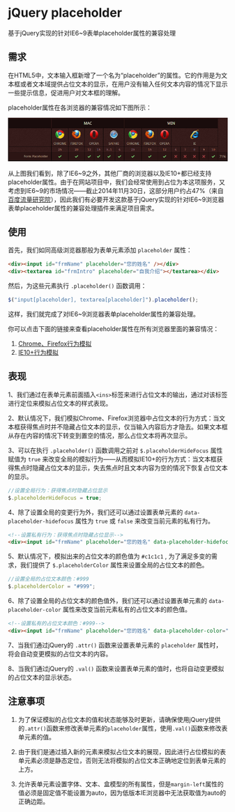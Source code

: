 # jQuery placeholder

基于jQuery实现的针对IE6~9表单placeholder属性的兼容处理

## 需求

在HTML5中，文本输入框新增了一个名为“placeholder”的属性。它的作用是为文本框或者文本域提供占位文本的显示，在用户没有输入任何文本内容的情况下显示一些提示信息，促进用户对文本框的理解。

placeholder属性在各浏览器的兼容情况如下图所示：

![img](images/HTML5_placeholder.png)

从上图我们看到，除了IE6~9之外，其他厂商的浏览器以及IE10+都已经支持placeholder属性。由于在网站项目中，我们会经常使用到占位为本这项服务，又考虑到IE6~9的市场情况——截止2014年11月30日，这部分用户约占47%（来自[百度流量研究院](http://tongji.baidu.com/data/browser/)），因此我们有必要开发这款基于jQuery实现的针对IE6~9浏览器表单placeholder属性的兼容处理插件来满足项目需求。

## 使用

首先，我们如同高级浏览器那般为表单元素添加 `placeholder` 属性：

```html
<div><input id="frmName" placeholder="您的姓名" /></div>
<div><textarea id="frmIntro" placeholder="自我介绍"></textarea></div>
```

然后，为这些元素执行 `.placeholder()` 函数调用：

```js
$("input[placeholder], textarea[placeholder]").placeholder();
```

这样，我们就完成了对IE6~9浏览器表单placeholder属性的兼容处理。

你可以点击下面的链接来查看placeholder属性在所有浏览器里面的兼容情况：

1. [Chrome、Firefox行为模拟](http://demo.fedlife.cn/jquery/jquery-placeholder/demo.html)
2. [IE10+行为模拟](http://demo.fedlife.cn/jquery/jquery-placeholder/demo-2.html)


## 表现

1、我们通过在表单元素前面插入`<ins>`标签来进行占位文本的输出，通过对该标签进行定位来模拟占位文本的样式表现。

2、默认情况下，我们模拟Chrome、Firefox浏览器中占位文本的行为方式：当文本框获得焦点时并不隐藏占位文本的显示，仅当输入内容后方才隐去。如果文本框从存在内容的情况下转变到置空的情况，那么占位文本将再次显示。

3、可以在执行 `.placeholder()` 函数调用之前对 `$.placeholderHideFocus` 属性赋值为 `true` 来改变全局的模拟行为——从而模拟IE10+的行为方式：当文本框获得焦点时隐藏占位文本的显示，失去焦点时且文本内容为空的情况下恢复占位文本的显示。

```js
//设置全局行为：获得焦点时隐藏占位显示
$.placeholderHideFocus = true;
```

4、除了设置全局的变更行为外，我们还可以通过设置表单元素的 `data-placeholder-hidefocus` 属性为 `true` 或 `false` 来改变当前元素的私有行为。

```html
<!--设置私有行为：获得焦点时隐藏占位显示-->
<div><input id="frmName" placeholder="您的姓名" data-placeholder-hidefocus="true" /></div>
```

5、默认情况下，模拟出来的占位文本的颜色值为 `#c1c1c1` , 为了满足多变的需求，我们提供了 `$.placeholderColor` 属性来设置全局的占位文本的颜色。

```js
//设置全局的占位文本颜色：#999
$.placeholderColor = "#999";
```

6、除了设置全局的占位文本的颜色值外，我们还可以通过设置表单元素的 `data-placeholder-color` 属性来改变当前元素私有的占位文本的颜色值。

```html
<!--设置私有的占位文本颜色：#999-->
<div><input id="frmName" placeholder="您的姓名" data-placeholder-color="#999" /></div>
```

7、当我们通过jQuery的 `.attr()` 函数来设置表单元素的 `placeholder` 属性时，将会自动变更模拟的占位文本的内容。

8、当我们通过jQuery的 `.val()` 函数来设置表单元素的值时，也将自动变更模拟的占位文本的显示状态。 

## 注意事项

1. 为了保证模拟的占位文本的值和状态能够及时更新，请确保使用jQuery提供的`.attr()`函数来修改表单元素的`placeholder`属性，使用`.val()`函数来修改表单元素的值。

2. 由于我们是通过插入新的元素来模拟占位文本的展现，因此进行占位模拟的表单元素必须是静态定位，否则无法将模拟的占位文本正确地定位到表单元素的上方。

3. 允许表单元素设置字体、文本、盒模型的所有属性，但是`margin-left`属性的值必须是固定值不能设置为auto，因为低版本IE浏览器中无法获取值为auto的正确边距。

